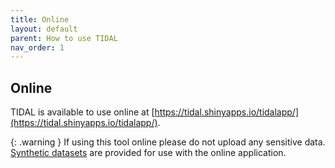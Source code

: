 ```yaml
---
title: Online
layout: default
parent: How to use TIDAL
nav_order: 1
---
```


## Online

TIDAL is available to use online at [https://tidal.shinyapps.io/tidalapp/](https://tidal.shinyapps.io/tidalapp/).

{: .warning }
If using this tool online please do not upload any sensitive data. [Synthetic datasets](/docs/installation/synthetic_data) are provided for use with the online application.
